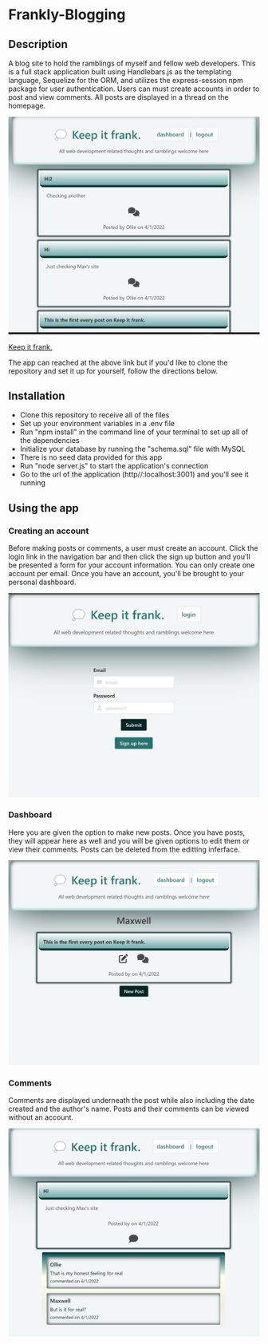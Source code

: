 # Frankly-Blogging

## Description

A blog site to hold the ramblings of myself and fellow web developers. This is a full stack application built using Handlebars.js as the templating language, Sequelize for the ORM, and utilizes the express-session npm package for user authentication. Users can must create accounts in order to post and view comments. All posts are displayed in a thread on the homepage.

![Screenshot of home page](https://github.com/MaxFrank13/Frankly-Blogging/blob/main/public/assets/home-screen.png)

[Keep it frank.](https://polar-eyrie-98965.herokuapp.com/)

The app can reached at the above link but if you'd like to clone the repository and set it up for yourself, follow the directions below.

## Installation

   - Clone this repository to receive all of the files
   - Set up your environment variables in a .env file
   - Run "npm install" in the command line of your terminal to set up all of the dependencies
   - Initialize your database by running the "schema.sql" file with MySQL
   - There is no seed data provided for this app
   - Run "node server.js" to start the application's connection
   - Go to the url of the application (http//:localhost:3001) and you'll see it running
    
 ## Using the app

 
 ### Creating an account
 Before making posts or comments, a user must create an account. Click the login link in the navigation bar and then click the sign up button and you'll be presented a form for your account information. You can only create one account per email. Once you have an account, you'll be brought to your personal dashboard.
 
![Screenshot of log in](https://github.com/MaxFrank13/Frankly-Blogging/blob/main/public/assets/login-screen.png)

 ### Dashboard
 Here you are given the option to make new posts. Once you have posts, they will appear here as well and you will be given options to edit them or view their comments. Posts can be deleted from the editting inferface.
 
![Screenshot of dashboard](https://github.com/MaxFrank13/Frankly-Blogging/blob/main/public/assets/dashboard-screen.png)

 ### Comments
 Comments are displayed underneath the post while also including the date created and the author's name. Posts and their comments can be viewed without an account.
 
![Screenshot of forum](https://github.com/MaxFrank13/Frankly-Blogging/blob/main/public/assets/forum-screen.png)
 
